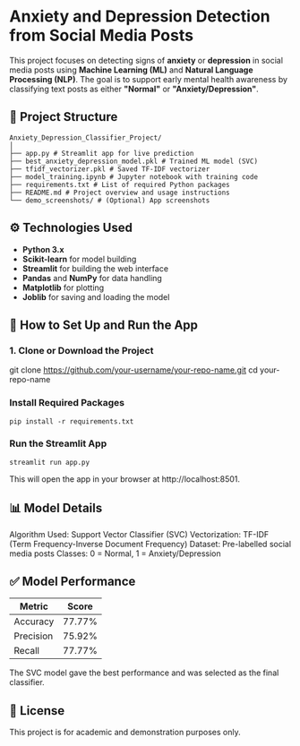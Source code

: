 # Anxiety and Depression Detection from Social Media Posts

This project focuses on detecting signs of **anxiety** or **depression** in social media posts using **Machine Learning (ML)** and **Natural Language Processing (NLP)**. The goal is to support early mental health awareness by classifying text posts as either **"Normal"** or **"Anxiety/Depression"**.

## 📁 Project Structure

```
Anxiety_Depression_Classifier_Project/
│
├── app.py # Streamlit app for live prediction
├── best_anxiety_depression_model.pkl # Trained ML model (SVC)
├── tfidf_vectorizer.pkl # Saved TF-IDF vectorizer
├── model_training.ipynb # Jupyter notebook with training code
├── requirements.txt # List of required Python packages
├── README.md # Project overview and usage instructions
└── demo_screenshots/ # (Optional) App screenshots

```
## ⚙️ Technologies Used

- **Python 3.x**
- **Scikit-learn** for model building
- **Streamlit** for building the web interface
- **Pandas** and **NumPy** for data handling
- **Matplotlib** for plotting 
- **Joblib** for saving and loading the model

## 🔧 How to Set Up and Run the App

### 1. Clone or Download the Project

git clone https://github.com/your-username/your-repo-name.git
cd your-repo-name

### Install Required Packages
```
pip install -r requirements.txt

```
### Run the Streamlit App
```
streamlit run app.py

```
This will open the app in your browser at http://localhost:8501.

## 📊 Model Details
Algorithm Used: Support Vector Classifier (SVC)
Vectorization: TF-IDF (Term Frequency-Inverse Document Frequency)
Dataset: Pre-labelled social media posts
Classes: 0 = Normal, 1 = Anxiety/Depression


## ✅ Model Performance
| Metric    | Score  |
| --------- | ------ |
| Accuracy  | 77.77% |
| Precision | 75.92% |
| Recall    | 77.77% |


The SVC model gave the best performance and was selected as the final classifier.

## 📄 License
This project is for academic and demonstration purposes only.
